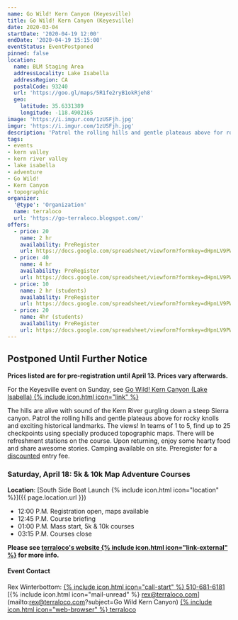 ```yaml
---
name: Go Wild! Kern Canyon (Keyesville)
title: Go Wild! Kern Canyon (Keyesville)
date: 2020-03-04
startDate: '2020-04-19 12:00'
endDate: '2020-04-19 15:15:00'
eventStatus: EventPostponed
pinned: false
location:
  name: BLM Staging Area
  addressLocality: Lake Isabella
  addressRegion: CA
  postalCode: 93240
  url: 'https://goo.gl/maps/5R1fe2ryB1okRjeh8'
  geo:
    latitude: 35.6331389
    longitude: -118.4902165
image: 'https://i.imgur.com/1zUSFjh.jpg'
imgur: 'https://i.imgur.com/1zUSFjh.jpg'
description: 'Patrol the rolling hills and gentle plateaus above for rocky knolls and exciting historical landmarks. In teams of 1 to 5, find up to 25 checkpoints using specially produced topographic maps.'
tags:
- events
- kern valley
- kern river valley
- lake isabella
- adventure
- Go Wild!
- Kern Canyon
- topographic
organizer:
  '@type': 'Organization'
  name: terraloco
  url: 'https://go-terraloco.blogspot.com/'
offers:
  - price: 20
    name: 2 hr
    availability: PreRegister
    url: https://docs.google.com/spreadsheet/viewform?formkey=dHpnLV9PWFFzLUV2WkRwekV5TURjdnc6MQ&ifq
  - price: 40
    name: 4 hr
    availability: PreRegister
    url: https://docs.google.com/spreadsheet/viewform?formkey=dHpnLV9PWFFzLUV2WkRwekV5TURjdnc6MQ&ifq
  - price: 10
    name: 2 hr (students)
    availability: PreRegister
    url: https://docs.google.com/spreadsheet/viewform?formkey=dHpnLV9PWFFzLUV2WkRwekV5TURjdnc6MQ&ifq
  - price: 20
    name: 4hr (students)
    availability: PreRegister
    url: https://docs.google.com/spreadsheet/viewform?formkey=dHpnLV9PWFFzLUV2WkRwekV5TURjdnc6MQ&ifq
---
```

## Postponed Until Further Notice
**Prices listed are for pre-registration until April 13. Prices vary afterwards.**

For the Keyesville event on Sunday, see [Go Wild! Kern Canyon (Lake Isabella) {% include icon.html icon="link" %}](/events/2020-go-wild-kern-canyon/)

The hills are alive with sound of the Kern River gurgling down a steep Sierra canyon.
Patrol the rolling hills and gentle plateaus above for rocky knolls and exciting
historical landmarks. The views!  In teams of 1 to 5, find up to 25 checkpoints
using specially produced topographic maps. There will be refreshment stations on
the course. Upon returning, enjoy some hearty food and share awesome stories.
Camping available on site. Preregister for a [discounted](https://docs.google.com/spreadsheet/viewform?formkey=dHpnLV9PWFFzLUV2WkRwekV5TURjdnc6MQ&ifq) entry fee.

### Saturday, April 18: 5k & 10k Map Adventure Courses
**Location**: [South Side Boat Launch {% include icon.html icon="location" %}]({{ page.location.url }})

- 12:00 P.M. Registration open, maps available
- 12:45 P.M. Course briefing
- 01:00 P.M. Mass start, 5k & 10k courses
- 03:15 P.M. Courses close

**Please see [terraloco's website {% include icon.html icon="link-external" %}](https://go-terraloco.blogspot.com/2020/01/0418-19-kern-canyon.html) for more info.**

#### Event Contact
Rex Winterbottom: [{% include icon.html icon="call-start" %} 510-681-6181](tel:+1-510-681-6181)
[{% include icon.html icon="mail-unread" %} rex@terraloco.com](mailto:rex@terraloco.com?subject=Go Wild Kern Canyon)
[{% include icon.html icon="web-browser" %} terraloco](https://go-terraloco.blogspot.com)
